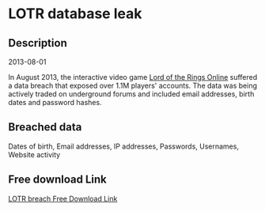 # LOTR database leak

## Description

2013-08-01

In August 2013, the interactive video game <a href="https://www.lotro.com" target="_blank" rel="noopener">Lord of the Rings Online</a> suffered a data breach that exposed over 1.1M players' accounts. The data was being actively traded on underground forums and included email addresses, birth dates and password hashes.

## Breached data

Dates of birth, Email addresses, IP addresses, Passwords, Usernames, Website activity

## Free download Link

[LOTR breach Free Download Link](https://tinyurl.com/2b2k277t)